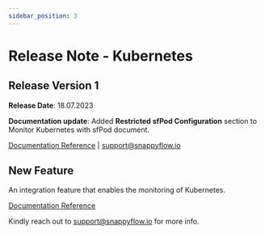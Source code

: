 ```yaml
---
sidebar_position: 3 
---
```

# Release Note - Kubernetes

## Release Version 1

**Release Date**: 18.07.2023

**Documentation update**: Added **Restricted sfPod Configuration** section to Monitor Kubernetes with sfPod document.

[Documentation Reference](/docs/Integrations/kubernetes/kubernetes_monitoring_with_sfPod#restricted-sfpod-configuration) | [support@snappyflow.io](mailto:support@snappyflow.io)

## New Feature

An integration feature that enables the monitoring of Kubernetes.

[Documentation Reference](/docs/Integrations/kubernetes/overview)

Kindly reach out to [support@snappyflow.io](mailto:support@snappyflow.io) for more info.
